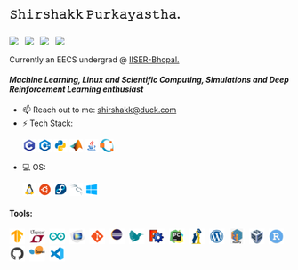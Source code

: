 ## 𝚂𝚑𝚒𝚛𝚜𝚑𝚊𝚔𝚔 𝙿𝚞𝚛𝚔𝚊𝚢𝚊𝚜𝚝𝚑𝚊. 
<h3><p><a href = 'https://www.linkedin.com/in/shirshakk-purkayastha'> <img width = '20px' align= 'center' src="https://raw.githubusercontent.com/rahulbanerjee26/githubAboutMeGenerator/main/icons/linked-in-alt.svg"/></a> &nbsp
<a href = 'https://www.twitter.com/PShirshakk'> <img width = '20px' align= 'center' src="https://raw.githubusercontent.com/rahulbanerjee26/githubAboutMeGenerator/main/icons/twitter.svg"/></a> &nbsp
<a href = 'https://www.github.com/Shirshakk-P'> <img width = '20px' align= 'center' src="https://raw.githubusercontent.com/rahulbanerjee26/githubAboutMeGenerator/main/icons/github.svg"/></a> &nbsp
<a href = 'https://www.instagram.com/seashark.p/'> <img width = '20px' align= 'center' src="https://upload.wikimedia.org/wikipedia/commons/thumb/9/96/Instagram.svg/1200px-Instagram.svg.png"/></a></p></h3>
 Currently an EECS undergrad @ <a href = 'https://iiserb.ac.in'>IISER-Bhopal. </a>
  
#### *Machine Learning, Linux and Scientific Computing, Simulations and Deep Reinforcement Learning enthusiast*



- 📫 Reach out to me: shirshakk@duck.com
- ⚡ Tech Stack: <p><img width ='24px' src ='https://github.com/Shirshakk-P/Shirshakk-P/blob/main/c.png'>  <img width ='24px' src ='https://github.com/Shirshakk-P/Shirshakk-P/blob/main/c++.png'>  <img width ='24px' src ='https://github.com/Shirshakk-P/Shirshakk-P/blob/main/python.png'>  <img width ='24px' src ='https://github.com/Shirshakk-P/Shirshakk-P/blob/main/matlab.png'> <img width ='24px' src ='https://github.com/Shirshakk-P/Shirshakk-P/blob/main/java.png'>  <img width ='24px' src ='https://github.com/Shirshakk-P/Shirshakk-P/blob/main/oct.png'></p>
- 💻 OS: <p><img width ='24px' src ='https://github.com/Shirshakk-P/Shirshakk-P/blob/main/linux.png'>  <img width ='24px' src ='https://github.com/Shirshakk-P/Shirshakk-P/blob/main/ubuntu.png'>  <img width ='24px' src ='https://github.com/Shirshakk-P/Shirshakk-P/blob/main/fedora.png'>  <img width ='24px' src ='https://github.com/Shirshakk-P/Shirshakk-P/blob/main/kali.png'>  <img width ='24px' src ='https://github.com/Shirshakk-P/Shirshakk-P/blob/main/win.png'></p>


#### Tools: 
  <p><img width ='28px' src ='https://github.com/Shirshakk-P/Shirshakk-P/blob/main/tf.png'>  &nbsp<img width ='28px' src ='https://github.com/Shirshakk-P/Shirshakk-P/blob/main/lt.png'>  &nbsp<img width ='28px' src ='https://github.com/Shirshakk-P/Shirshakk-P/blob/main/arduino.png'>  &nbsp<img width ='28px' src ='https://github.com/Shirshakk-P/Shirshakk-P/blob/main/comsol.png'>  &nbsp<img width ='28px' src ='https://github.com/Shirshakk-P/Shirshakk-P/blob/main/git.png'>  &nbsp<img width ='28px' src ='https://github.com/Shirshakk-P/Shirshakk-P/blob/main/eclipse.png'>  &nbsp<img width ='28px' src ='https://github.com/Shirshakk-P/Shirshakk-P/blob/main/latex.png'>  &nbsp<img width ='28px' src ='https://github.com/Shirshakk-P/Shirshakk-P/blob/main/freecad.png'>  &nbsp<img width ='28px' src ='https://github.com/Shirshakk-P/Shirshakk-P/blob/main/pycharm.png'>  &nbsp<img width ='28px' src ='https://github.com/Shirshakk-P/Shirshakk-P/blob/main/pandas.png'>  &nbsp<img width ='28px' src ='https://github.com/Shirshakk-P/Shirshakk-P/blob/main/wordpres.png'>  &nbsp<img width ='28px' src ='https://github.com/Shirshakk-P/Shirshakk-P/blob/main/numpy.png'>  &nbsp<img width ='28px' src ='https://github.com/Shirshakk-P/Shirshakk-P/blob/main/vb.png'>  &nbsp<img width ='28px' src ='https://github.com/Shirshakk-P/Shirshakk-P/blob/main/rstudio.png'>  &nbsp<img width ='28px' src ='https://github.com/Shirshakk-P/Shirshakk-P/blob/main/github.png'>  &nbsp<img width ='28px' src ='https://github.com/Shirshakk-P/Shirshakk-P/blob/main/scikit.png'>  &nbsp<img width ='28px' src ='https://github.com/Shirshakk-P/Shirshakk-P/blob/main/vs-code.png'></a></p></h3>


